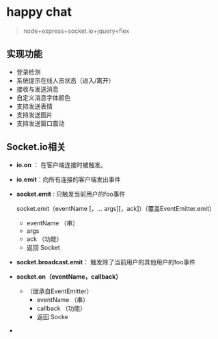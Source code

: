 # happy chat

> node+express+socket.io+jquery+flex

## 实现功能
- 登录检测
- 系统提示在线人员状态（进入/离开）
- 接收与发送消息 
- 自定义消息字体颜色
- 支持发送表情
- 支持发送图片 
- 支持发送窗口震动



## Socket.io相关

- **io.on** ： 在客户端连接时被触发。

- **io.emit**：向所有连接的客户端发出事件

- **socket.emit** : 只触发当前用户的foo事件

  socket.emit（eventName [，... args][，ack]）（覆盖EventEmitter.emit）

  - eventName （串）
  - args
  - ack （功能）
  - 返回 Socket

- **socket.broadcast.emit**： 触发除了当前用户的其他用户的foo事件

- **socket.on（eventName，callback）**
  - （继承自EventEmitter）
    - eventName （串）
    - callback （功能）
    - 返回 Socke

- ​